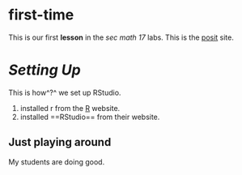 # first-time
This is our first **lesson** in the *sec math 17* labs.
This is the [posit](https://posit.co) site.

# *Setting Up*

This is how^?^ we set up RStudio.

1. installed r from the [R](www.r-project.org) website.
2. installed ==RStudio== from their website.

## Just playing around

My students are doing good.

